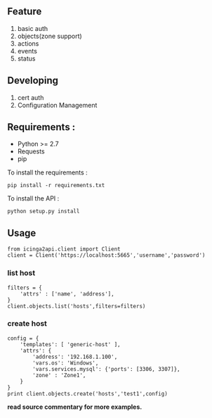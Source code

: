 ## Feature

1. basic auth
2. objects(zone support)
3. actions
4. events
5. status

## Developing

1. cert auth
2. Configuration Management

## Requirements :

* Python >= 2.7
* Requests
* pip

To install the requirements :

```
pip install -r requirements.txt
```

To install the API :

```
python setup.py install
```

## Usage



```
from icinga2api.client import Client
client = Client('https://localhost:5665','username','password')
```

### list host

```
filters = {
    'attrs' : ['name', 'address'],
}
client.objects.list('hosts',filters=filters)
```

### create host
```
config = {
    'templates': [ 'generic-host' ],
    'attrs': {
        'address': '192.168.1.100',
        'vars.os': 'Windows',
        'vars.services.mysql': {'ports': [3306, 3307]},
        'zone' : 'Zone1',
    }
}
print client.objects.create('hosts','test1',config)
```


**read source commentary for more examples.**
